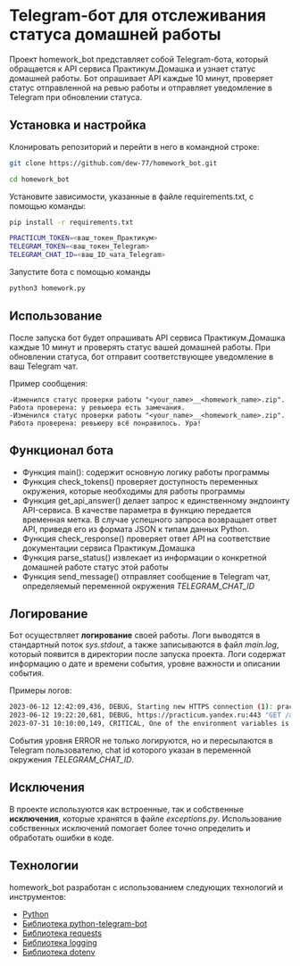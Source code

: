# Telegram-бот для отслеживания статуса домашней работы
Проект homework_bot представляет собой Telegram-бота, который обращается к API сервиса Практикум.Домашка и узнает статус домашней работы. Бот опрашивает API каждые 10 минут, проверяет статус отправленной на ревью работы и отправляет уведомление в Telegram при обновлении статуса.

## Установка и настройка
Клонировать репозиторий и перейти в него в командной строке:
```sh
git clone https://github.com/dew-77/homework_bot.git
```

```sh
cd homework_bot
```
Установите зависимости, указанные в файле requirements.txt, с помощью команды:
```sh
pip install -r requirements.txt
```

```sh
PRACTICUM_TOKEN=<ваш_токен_Практикум>
TELEGRAM_TOKEN=<ваш_токен_Telegram>
TELEGRAM_CHAT_ID=<ваш_ID_чата_Telegram>
```
Запустите бота с помощью команды
```sh
python3 homework.py
```

## Использование
После запуска бот будет опрашивать API сервиса Практикум.Домашка каждые 10 минут и проверять статус вашей домашней работы. При обновлении статуса, бот отправит соответствующее уведомление в ваш Telegram чат.

Пример сообщения:
```
-Изменился статус проверки работы "<your_name>__<homework_name>.zip". Работа проверена: у ревьюера есть замечания.
-Изменился статус проверки работы "<your_name>__<homework_name>.zip". Работа проверена: ревьюеру всё понравилось. Ура!
```


## Функционал бота
- Функция main(): содержит основную логику работы программы
- Функция check_tokens() проверяет доступность переменных окружения, которые необходимы для работы программы
- Функция get_api_answer() делает запрос к единственному эндпоинту API-сервиса. В качестве параметра в функцию передается временная метка. В случае успешного запроса возвращает ответ API, приведя его из формата JSON к типам данных Python.
- Функция check_response() проверяет ответ API на соответствие документации сервиса Практикум.Домашка
- Функция parse_status() извлекает из информации о конкретной домашней работе статус этой работы
- Функция send_message() отправляет сообщение в Telegram чат, определяемый переменной окружения *TELEGRAM_CHAT_ID*

## Логирование
Бот осуществляет **логирование** своей работы. Логи выводятся в стандартный поток *sys.stdout*, а также записываются в файл *main.log*, который появится в директории после запуска проекта. Логи содержат информацию о дате и времени события, уровне важности и описании события.

Примеры логов:
```sh
2023-06-12 12:42:09,436, DEBUG, Starting new HTTPS connection (1): practicum.yandex.ru:443
2023-06-12 19:22:20,681, DEBUG, https://practicum.yandex.ru:443 "GET /api/user_api/homework_statuses/?from_date=1686586340 HTTP/1.1" 200 42
2023-07-31 10:10:00,149, CRITICAL, One of the environment variables is missing: 'TELEGRAM_CHAT_ID'
```

События уровня ERROR не только логируются, но и пересылаются в Telegram пользователю, chat id которого указан в переменной окружения *TELEGRAM_CHAT_ID*.

## Исключения
В проекте используются как встроенные, так и собственные **исключения**, которые хранятся в файле *exceptions.py*. Использование собственных исключений помогает более точно определить и обработать ошибки в коде.

## Технологии
homework_bot разработан с использованием следующих технологий и инструментов:
- [Python](https://www.python.org/)
- [Библиотека python-telegram-bot](https://python-telegram-bot.org/)
- [Библиотека requests](https://requests.readthedocs.io/en/latest/user/quickstart/)
- [Библиотека logging](https://docs.python.org/3/library/logging.html)
- [Библиотека dotenv](https://pypi.org/project/python-dotenv/)